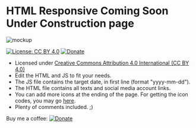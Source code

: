 # HTML Responsive Coming Soon Under Construction page

![mockup](https://github.com/nipanimaju/coming-soon/blob/master/mockup.jpg?raw=true 'mockup')

[![License: CC BY 4.0](https://img.shields.io/badge/License-CC%20BY%204.0-lightgrey.svg)](https://creativecommons.org/licenses/by/4.0/)
[![Donate](https://img.shields.io/badge/Donate-PayPal-green.svg?logo=paypal)](https://www.paypal.com/paypalme/nipanimaju)

- Licensed under [Creative Commons Attribution 4.0 International (CC BY 4.0)](https://creativecommons.org/licenses/by/4.0/)
- Edit the HTML and JS to fit your needs.
- The JS file contains the target date, in first line (format "yyyy-mm-dd").
- The HTML file contains all texts and social media account links.
- You can add more icons at the ending of the page. For getting the icon codes, you may go [here](https://fontawesome.com/v5.15/icons?d=gallery&p=2).
- Plenty of comments included. ;)

Buy me a coffee: [![Donate](https://img.shields.io/badge/Donate-PayPal-green.svg?logo=paypal)](https://www.paypal.com/paypalme/nipanimaju)
